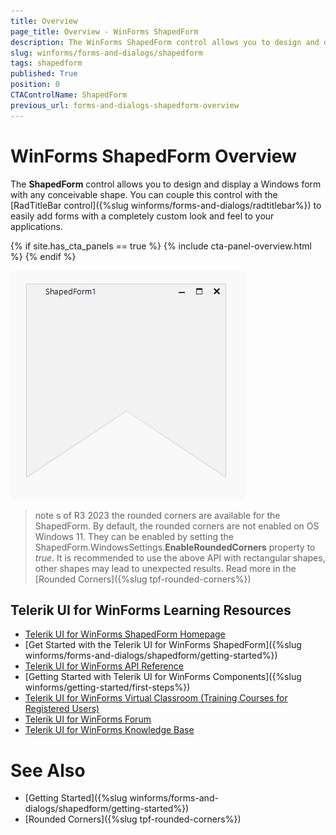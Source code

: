 ```yaml
---
title: Overview
page_title: Overview - WinForms ShapedForm
description: The WinForms ShapedForm control allows you to design and display a Windows form with any conceivable shape.
slug: winforms/forms-and-dialogs/shapedform
tags: shapedform
published: True
position: 0
CTAControlName: ShapedForm
previous_url: forms-and-dialogs-shapedform-overview
---
```


# WinForms ShapedForm Overview

The __ShapedForm__ control allows you to design and display a Windows form with any conceivable shape. You can couple this control with the [RadTitleBar control]({%slug winforms/forms-and-dialogs/radtitlebar%}) to easily add forms with a completely custom look and feel to your applications.

{% if site.has_cta_panels == true %}
{% include cta-panel-overview.html %}
{% endif %}

![WinForms RadShapedForm Overview](images/forms-and-dialogs-shapedform-overview001.png)

>note s of R3 2023 the rounded corners are available for the ShapedForm. By default, the rounded corners are not enabled on OS Windows 11. They can be enabled by setting the ShapedForm.WindowsSettings.__EnableRoundedCorners__ property to *true*. It is recommended to use the above API with rectangular shapes, other shapes may lead to unexpected results. Read more in the [Rounded Corners]({%slug tpf-rounded-corners%})


## Telerik UI for WinForms Learning Resources
* [Telerik UI for WinForms ShapedForm Homepage](https://www.telerik.com/products/winforms/shapedform.aspx)
* [Get Started with the Telerik UI for WinForms ShapedForm]({%slug winforms/forms-and-dialogs/shapedform/getting-started%})
* [Telerik UI for WinForms API Reference](https://docs.telerik.com/devtools/winforms/api/)
* [Getting Started with Telerik UI for WinForms Components]({%slug winforms/getting-started/first-steps%})
* [Telerik UI for WinForms Virtual Classroom (Training Courses for Registered Users)](https://learn.telerik.com/learn/course/external/view/elearning/17/TelerikUIforWinForms) 
* [Telerik UI for WinForms Forum](https://www.telerik.com/forums/winforms)
* [Telerik UI for WinForms Knowledge Base](https://docs.telerik.com/devtools/winforms/knowledge-base)

# See Also

* [Getting Started]({%slug winforms/forms-and-dialogs/shapedform/getting-started%})	
* [Rounded Corners]({%slug tpf-rounded-corners%})



